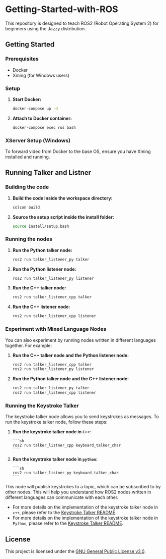 # Getting-Started-with-ROS

This repository is designed to teach ROS2 (Robot Operating System 2) for beginners using the Jazzy distribution.

## Getting Started

### Prerequisites

- Docker
- Xming (for Windows users)

### Setup

1. **Start Docker:**

   ```sh
   docker-compose up -d
   ```

2. **Attach to Docker container:**
   ```sh
   docker-compose exec ros bash
   ```

### XServer Setup (Windows)

To forward video from Docker to the base OS, ensure you have Xming installed and running.

## Running Talker and Listner

### Building the code

1. **Build the code inside the workspace directory:**

   ```sh
   colcon build
   ```

2. **Source the setup script inside the install folder:**
   ```sh
   source install/setup.bash
   ```

### Running the nodes

1. **Run the Python talker node:**

   ```sh
   ros2 run talker_listener_py talker
   ```

2. **Run the Python listener node:**

   ```sh
   ros2 run talker_listener_py listener
   ```

3. **Run the C++ talker node:**

   ```sh
   ros2 run talker_listener_cpp talker
   ```

4. **Run the C++ listener node:**
   ```sh
   ros2 run talker_listener_cpp listener
   ```

### Experiment with Mixed Language Nodes

You can also experiment by running nodes written in different languages together. For example:

1. **Run the C++ talker node and the Python listener node:**

   ```sh
   ros2 run talker_listener_cpp talker
   ros2 run talker_listener_py listener
   ```

2. **Run the Python talker node and the C++ listener node:**
   ```sh
   ros2 run talker_listener_py talker
   ros2 run talker_listener_cpp listener
   ```

### Running the Keystroke Talker

The keystroke talker node allows you to send keystrokes as messages. To run the keystroke talker node, follow these steps:

1.  **Run the keystroke talker node in `C++`:**

        ```sh
        ros2 run talker_listner_cpp keyboard_talker_char
        ```

2.  **Run the keystroke talker node in `python`:**

        ```sh
        ros2 run talker_listner_py keyboard_talker_char
        ```

This node will publish keystrokes to a topic, which can be subscribed to by other nodes.
This will help you understand how ROS2 nodes written in different languages can communicate with each other.

- For more details on the implementation of the keystroke talker node in `c++`, please refer to the [Keystroke Talker README](Workspace\src\talker_listern_cpp\README.md).
- For more details on the implementation of the keystroke talker node in `Python`, please refer to the [Keystroke Talker README](Workspace\src\talker_listern_py\README.md).

## License

This project is licensed under the [GNU General Public License v3.0](LICENSE).
